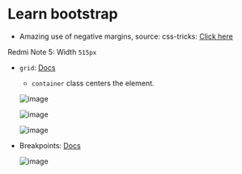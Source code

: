 # Learn bootstrap

- Amazing use of negative margins, source: css-tricks: [Click here](https://css-tricks.com/negative-margins/)

Redmi Note 5: Width `515px`

- `grid`: [Docs](https://getbootstrap.com/docs/5.2/layout/grid/)
  
  - `container` class centers the element.

  ![image](https://user-images.githubusercontent.com/31458531/195975004-ce042f20-29a4-4374-8bc7-2b1ed0434c76.png)
  
  ![image](https://user-images.githubusercontent.com/31458531/195977427-527dd32e-d9a9-40b1-bb19-193d3365c84c.png)


  ![image](https://user-images.githubusercontent.com/31458531/195977149-fd52032a-fd8e-4e09-959f-4d7d3617a015.png)


- Breakpoints: [Docs](https://getbootstrap.com/docs/5.2/layout/breakpoints/)

  ![image](https://user-images.githubusercontent.com/31458531/195975354-be038cab-ca98-4dc1-bc76-9a21349329e5.png)

